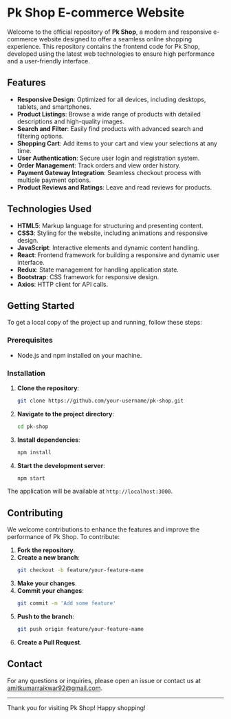# Pk Shop E-commerce Website

Welcome to the official repository of **Pk Shop**, a modern and responsive e-commerce website designed to offer a seamless online shopping experience. This repository contains the frontend code for Pk Shop, developed using the latest web technologies to ensure high performance and a user-friendly interface.

## Features

- **Responsive Design**: Optimized for all devices, including desktops, tablets, and smartphones.
- **Product Listings**: Browse a wide range of products with detailed descriptions and high-quality images.
- **Search and Filter**: Easily find products with advanced search and filtering options.
- **Shopping Cart**: Add items to your cart and view your selections at any time.
- **User Authentication**: Secure user login and registration system.
- **Order Management**: Track orders and view order history.
- **Payment Gateway Integration**: Seamless checkout process with multiple payment options.
- **Product Reviews and Ratings**: Leave and read reviews for products.

## Technologies Used

- **HTML5**: Markup language for structuring and presenting content.
- **CSS3**: Styling for the website, including animations and responsive design.
- **JavaScript**: Interactive elements and dynamic content handling.
- **React**: Frontend framework for building a responsive and dynamic user interface.
- **Redux**: State management for handling application state.
- **Bootstrap**: CSS framework for responsive design.
- **Axios**: HTTP client for API calls.

## Getting Started

To get a local copy of the project up and running, follow these steps:

### Prerequisites

- Node.js and npm installed on your machine.

### Installation

1. **Clone the repository**:
    ```bash
    git clone https://github.com/your-username/pk-shop.git
    ```
2. **Navigate to the project directory**:
    ```bash
    cd pk-shop
    ```
3. **Install dependencies**:
    ```bash
    npm install
    ```
4. **Start the development server**:
    ```bash
    npm start
    ```

The application will be available at `http://localhost:3000`.

## Contributing

We welcome contributions to enhance the features and improve the performance of Pk Shop. To contribute:

1. **Fork the repository**.
2. **Create a new branch**:
    ```bash
    git checkout -b feature/your-feature-name
    ```
3. **Make your changes**.
4. **Commit your changes**:
    ```bash
    git commit -m 'Add some feature'
    ```
5. **Push to the branch**:
    ```bash
    git push origin feature/your-feature-name
    ```
6. **Create a Pull Request**.


## Contact

For any questions or inquiries, please open an issue or contact us at [amitkumarraikwar92@gmail.com](amitkumarraikwar92@gmail.com).

---

Thank you for visiting Pk Shop! Happy shopping!
